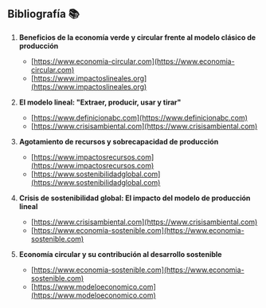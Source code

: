 ## Bibliografía 📚

1. **Beneficios de la economía verde y circular frente al modelo clásico de producción**
    - [https://www.economia-circular.com](https://www.economia-circular.com)
    - [https://www.impactoslineales.org](https://www.impactoslineales.org)
2. **El modelo lineal: "Extraer, producir, usar y tirar"**
    
    - [https://www.definicionabc.com](https://www.definicionabc.com)
    - [https://www.crisisambiental.com](https://www.crisisambiental.com)
3. **Agotamiento de recursos y sobrecapacidad de producción**
    
    - [https://www.impactosrecursos.com](https://www.impactosrecursos.com)
    - [https://www.sostenibilidadglobal.com](https://www.sostenibilidadglobal.com)
4. **Crisis de sostenibilidad global: El impacto del modelo de producción lineal**
    
    - [https://www.crisisambiental.com](https://www.crisisambiental.com)
    - [https://www.economia-sostenible.com](https://www.economia-sostenible.com)
5. **Economía circular y su contribución al desarrollo sostenible**
    
    - [https://www.economia-sostenible.com](https://www.economia-sostenible.com)
    - [https://www.modeloeconomico.com](https://www.modeloeconomico.com)